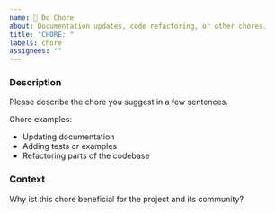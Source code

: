 ```yaml
---
name: 🧹 Do Chore
about: Documentation updates, code refactoring, or other chores.
title: "CHORE: "
labels: chore
assignees: ""
---
```


### Description

Please describe the chore you suggest in a few sentences.

Chore examples:

- Updating documentation
- Adding tests or examples
- Refactoring parts of the codebase

### Context

Why ist this chore beneficial for the project and its community?
